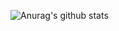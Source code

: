 ![Anurag's github stats](https://github-readme-stats.vercel.app/api?username=RenlouWeng&show_icons=true&theme=nord)
